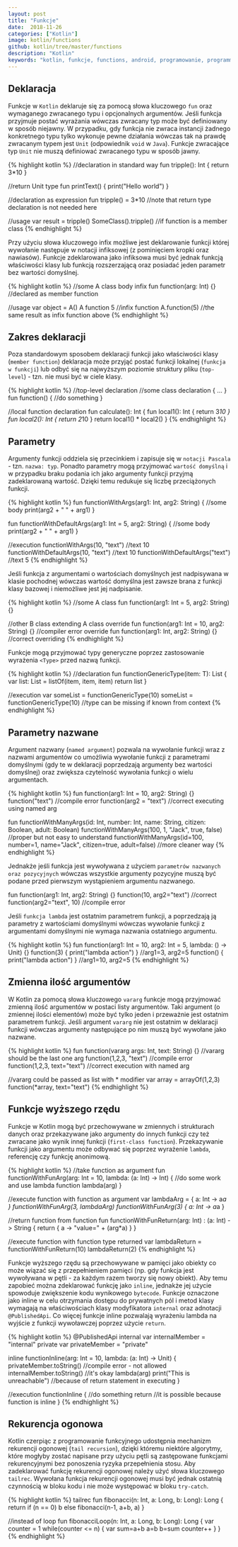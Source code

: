 ```yaml
---
layout: post
title: "Funkcje"
date:  2018-11-26
categories: ["Kotlin"]
image: kotlin/functions
github: kotlin/tree/master/functions
description: "Kotlin"
keywords: "kotlin, funkcje, functions, android, programowanie, programming"
---
```


## Deklaracja
Funkcje w `Kotlin` deklaruje się za pomocą słowa kluczowego `fun` oraz wymaganego zwracanego typu i opcjonalnych argumentów. Jeśli funkcja przyjmuje postać wyrażania wówczas zwracany typ może być definiowany w sposób niejawny. W przypadku, gdy funkcja nie zwraca instancji żadnego konkretnego typu tylko wykonuje pewne działania wówczas tak na prawdę zwracanym typem jest `Unit` (odpowiednik `void` w `Java`). Funkcje zwracające typ `Unit` nie muszą definiować zwracanego typu w sposób jawny.

{% highlight kotlin %}
//declaration in standard way
fun tripple(): Int {
    return 3*10
}

//return Unit type
fun printText() {
    print("Hello world")
}

//declaration as expression
fun tripple() = 3*10 //note that return type declaration is not needed here

//usage
var result = tripple()
SomeClass().tripple() //if function is a member class
{% endhighlight %}

Przy użyciu słowa kluczowego infix możliwe jest deklarowanie funkcji której wywołanie następuje w notacji infiksowej (z pominięciem kropki oraz nawiasów). Funkcje zdeklarowana jako infiksowa musi być jednak funkcją właściwości klasy lub funkcją rozszerzającą oraz posiadać jeden parametr bez wartości domyślnej.

{% highlight kotlin %}
//some A class body
infix fun function(arg: Int) {} //declared as member function

//usage
var object = A()
A function 5 //infix function
A.function(5) //the same result as infix function above
{% endhighlight %}

## Zakres deklaracji
Poza standardowym sposobem deklaracji funkcji jako właściwości klasy (`member function`) deklaracja może przyjąć postać funkcji lokalnej (`funkcja w funkcji`) lub odbyć się na najwyższym poziomie struktury pliku (`top-level`) - tzn. nie musi być w ciele klasy. 

{% highlight kotlin %}
//top-level declaration
//some class declaration { ... }
fun function() {
    //do something
}

//local function declaration
fun calculate(): Int {
    fun local1(): Int {
        return 3*10
    }
    fun local2(): Int {
        return 2*10
    }
    return local1() * local2()
}
{% endhighlight %}

## Parametry
Argumenty funkcji oddziela się przecinkiem i zapisuje się w `notacji Pascala` - tzn. `nazwa: typ`. Ponadto parametry mogą przyjmować `wartość domyślną` i w przypadku braku podania ich jako argumenty funkcji przyjmą zadeklarowaną wartość. Dzięki temu redukuje się liczbę przeciążonych funkcji.

{% highlight kotlin %}
fun functionWithArgs(arg1: Int, arg2: String) {
    //some body
    print(arg2 + " " + arg1)
}

fun functionWithDefaultArgs(arg1: Int = 5, arg2: String) {
    //some body
    print(arg2 + " " + arg1)
}

//execution
functionWithArgs(10, "text") //text 10
functionWithDefaultArgs(10, "text") //text 10
functionWithDefaultArgs("text") //text 5
{% endhighlight %}

Jeśli funkcja z argumentami o wartościach domyślnych jest nadpisywana w klasie pochodnej wówczas wartość domyślna jest zawsze brana z funkcji klasy bazowej i niemożliwe jest jej nadpisanie.

{% highlight kotlin %}
//some A class
fun function(arg1: Int = 5, arg2: String) {}

//other B class extending A class
override fun function(arg1: Int = 10, arg2: String) {} //compiler error
override fun function(arg1: Int, arg2: String) {} //correct overriding
{% endhighlight %}

Funkcje mogą przyjmować typy generyczne poprzez zastosowanie wyrażenia `<Type>` przed nazwą funkcji.

{% highlight kotlin %}
//declaration
fun <T> functionGenericType(item: T): List<T> { 
    var list: List<T> = listOf(item, item, item)
    return list
}

//execution
var someList = functionGenericType<Int>(10)
someList = functionGenericType(10) //type can be missing if known from context
{% endhighlight %}

## Parametry nazwane
Argument nazwany (`named argument`) pozwala na wywołanie funkcji wraz z nazwami argumentów co umożliwia wywołanie funkcji z parametrami domyślnymi (gdy te w deklaracji poprzedzają argumenty bez wartości domyślnej) oraz zwiększa czytelność wywołania funkcji o wielu argumentach.

{% highlight kotlin %}
fun function(arg1: Int = 10, arg2: String) {}
function("text") //compile error
function(arg2 = "text") //correct executing using named arg

fun functionWithManyArgs(id: Int, number: Int, name: String, citizen: Boolean, adult: Boolean)
functionWithManyArgs(100, 1, "Jack", true, false) //proper but not easy to understand
functionWithManyArgs(id=100, number=1, name="Jack", citizen=true, adult=false) //more cleaner way
{% endhighlight %}

Jednakże jeśli funkcja jest wywoływana z użyciem `parametrów nazwanych oraz pozycyjnych` wówczas wszystkie argumenty pozycyjne muszą być podane przed pierwszym wystąpieniem argumentu nazwanego.

fun function(arg1: Int, arg2: String) {}
function(10, arg2="text") //correct
function(arg2="text", 10) //compile error

Jeśli `funkcja lambda` jest ostatnim parametrem funkcji, a poprzedzają ją parametry z wartościami domyślnymi wówczas wywołanie funkcji z argumentami domyślnymi nie wymaga nazwania ostatniego argumentu.

{% highlight kotlin %}
fun function(arg1: Int = 10, arg2: Int = 5, lambda: () -> Unit) {}
function(3) { print("lambda action") } //arg1=3, arg2=5
function() { print("lambda action") } //arg1=10, arg2=5
{% endhighlight %}

## Zmienna ilość argumentów
W Kotlin za pomocą słowa kluczowego `vararg` funkcje mogą przyjmować zmienną ilość argumentów w postaci listy argumentów. Taki argument (o zmiennej ilości elementów) może być tylko jeden i przeważnie jest ostatnim parametrem funkcji. Jeśli argument `vararg` nie jest ostatnim w deklaracji funkcji wówczas argumenty następujące po nim muszą być wywołane jako nazwane.

{% highlight kotlin %}
fun function(vararg args: Int, text: String) {} //vararg should be the last one arg
function(1,2,3, "text") //compile error
function(1,2,3, text="text") //correct execution with named arg

//vararg could be passed as list with * modifier
var array = arrayOf(1,2,3)
function(*array, text="text")
{% endhighlight %}

## Funkcje wyższego rzędu
Funkcje w Kotlin mogą być przechowywane w zmiennych i strukturach danych oraz przekazywane jako argumenty do innych funkcji czy też zwracane jako wynik innej funkcji (`first-class function`). Przekazywanie funkcji jako argumentu może odbywać się poprzez wyrażenie `lambda`, referencję czy funkcję anonimową.

{% highlight kotlin %}
//take function as argument
fun functionWithFunArg(arg: Int = 10, lambda: (a: Int) -> Int) {
    //do some work and use lambda function
    lambda(arg)
}

//execute function with function as argument
var lambdaArg = { a: Int -> a*a }
functionWithFunArg(3, lambdaArg) 
functionWithFunArg(3) { a: Int -> a*a } 

//return function from function
fun functionWithFunReturn(arg: Int) : (a: Int) -> String {
	return { a -> "value=" + (arg*a) }
}

//execute function with function type returned
var lambdaReturn = functionWithFunReturn(10)
lambdaReturn(2)
{% endhighlight %}

Funkcje wyższego rzędu są przechowywane w pamięci jako obiekty co może wiązać się z przepełnieniem pamięci (np. gdy funkcja jest wywoływana w pętli - za każdym razem tworzy się nowy obiekt). Aby temu zapobieć można zdeklarować funkcję jako `inline`, jednakże jej użycie spowoduje zwiększenie kodu wynikowego `bytecode`. Funkcje oznaczone jako inline w celu otrzymania dostępu do prywatnych pól i metod klasy wymagają na właściwościach klasy modyfikatora `internal` oraz adnotacji `@PublishedApi`. Co więcej funkcje inline pozwalają wyrażeniu lambda na wyjście z funkcji wywoławczej poprzez użycie `return`.

{% highlight kotlin %}
@PublishedApi
internal var internalMember = "internal"
private var privateMember = "private"

inline functionInline(arg: Int = 10, lambda: (a: Int) -> Unit) {
    privateMember.toString() //compile error - not allowed
    internalMember.toString() //it's okay
    lambda(arg)
    print("This is unreachable") //because of return statement in executing
}

//execution
functionInline {
    //do something
    return //it is possible because function is inline
}
{% endhighlight %}

## Rekurencja ogonowa
Kotlin czerpiąc z programowanie funkcyjnego udostępnia mechanizm rekurencji ogonowej (`tail recursion`), dzięki któremu niektóre algorytmy, które mogłyby zostać napisane przy użyciu pętli są zastępowane funkcjami rekurencyjnymi bez ponoszenia ryzyka przepełnienia stosu. Aby zadeklarować funkcję rekurencji ogonowej należy użyć słowa kluczowego `tailrec`. Wywołana funkcja rekurencji ogonowej musi być jednak ostatnią czynnością w bloku kodu i nie może występować w bloku `try-catch`.

{% highlight kotlin %}
tailrec fun fibonacci(n: Int, a: Long, b: Long): Long {
    return if (n == 0) b else fibonacci(n-1, a+b, a)
}

//instead of loop
fun fibonacciLoop(n: Int, a: Long, b: Long): Long {
    var counter = 1
    while(counter <= n) {
        var sum=a+b
        a=b
        b=sum
        counter++
    }
}
{% endhighlight %}
